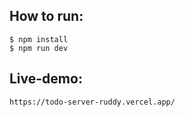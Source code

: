 ## How to run:

    $ npm install
    $ npm run dev

## Live-demo:

    https://todo-server-ruddy.vercel.app/
